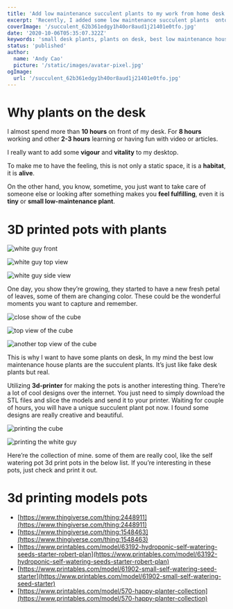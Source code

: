 ```yaml
---
title: 'Add low maintenance succulent plants to my work from home desk setup'
excerpt: 'Recently, I added some low maintenance succulent plants  onto my desk, to make my daily work env more vigour and vitality. I use 3d print to make some very cool plant pots. It makes my desk setup unique and interesting.'
coverImage: '/succulent_62b361edgy1h40or8aud1j21401e0tfo.jpg'
date: '2020-10-06T05:35:07.322Z'
keywords: 'small desk plants, plants on desk, best low maintenance house plants, mini succulent, fake desk plants, plant stand indoor, self watering pot 3d print, best office plants'
status: 'published'
author:
  name: 'Andy Cao'
  picture: '/static/images/avatar-pixel.jpg'
ogImage:
  url: '/succulent_62b361edgy1h40or8aud1j21401e0tfo.jpg'
---
```


# Why plants on the desk

I almost spend more than **10 hours** on front of my desk. For **8 hours** working and other **2-3 hours** learning or having fun with video or articles.

I really want to add some **vigour** and **vitality** to my desktop.

To make me to have the feeling, this is not only a static space, it is a **habitat**, it is **alive**.

On the other hand, you know, sometime, you just want to take care of someone else or looking after something makes you **feel fulfilling**, even it is **tiny** or **small low-maintenance plant**.

# 3D printed pots with plants

![white guy front](/succulent_62b361edgy1h40orawuo9j21401e078u.jpg)

![white guy top view](/succulent_62b361edgy1h40or9izhij21401e0497.jpg)

![white guy side view](/succulent_62b361edgy1h40or8aud1j21401e0tfo.jpg)

One day, you show they’re growing, they started to have a new fresh petal of leaves, some of them are changing color. These could be the wonderful moments you want to capture and remember.

![close show of the cube](/succulent_62b361edgy1h3dlsslaxxj21401dvgw5.jpg)

![top view of the cube](/succulent_62b361edgy1h3dlstwd6vj21401e01a3.jpg)

![another top view of the cube](/succulent_62b361edgy1h3dlsv9mtej21401e1x3e.jpg)

This is why I want to have some plants on desk, In my mind the best low maintenance house plants are the succulent plants. It’s just like fake desk plants but real.

Utilizing **3d-printer** for making the pots is another interesting thing. There’re a lot of cool designs over the internet. You just need to simply download the STL files and slice the models and send it to your printer. Waiting for couple of hours, you will have a unique succulent plant pot now. I found some designs are really creative and beautiful.

![printing the cube](/succulent_62b361edgy1h3dlsw1xzuj21401dvahu.jpg)

![printing the white guy](/succulent_62b361edgy1h40orbpif1j21401e0k0j.jpg)

Here’re the collection of mine. some of them are really cool, like the self watering pot 3d print pots in the below list. If you’re interesting in these pots, just check and print it out.

# 3d printing models pots

- [https://www.thingiverse.com/thing:2448911](https://www.thingiverse.com/thing:2448911)
- [https://www.thingiverse.com/thing:1548463](https://www.thingiverse.com/thing:1548463)
- [https://www.printables.com/model/63192-hydroponic-self-watering-seeds-starter-robert-plan](https://www.printables.com/model/63192-hydroponic-self-watering-seeds-starter-robert-plan)
- [https://www.printables.com/model/61902-small-self-watering-seed-starter](https://www.printables.com/model/61902-small-self-watering-seed-starter)
- [https://www.printables.com/model/570-happy-planter-collection](https://www.printables.com/model/570-happy-planter-collection)
